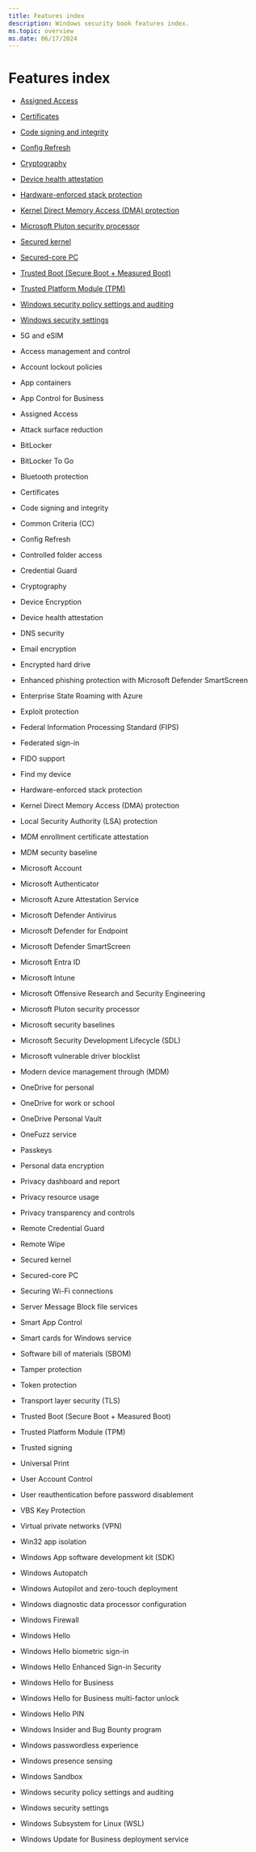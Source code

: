 ```yaml
---
title: Features index
description: Windows security book features index.
ms.topic: overview
ms.date: 06/17/2024
---
```


# Features index

- [Assigned Access](operating-system-security-system-security.md#assigned-access)
- [Certificates](operating-system-security-system-security.md#certificates)
- [Code signing and integrity](operating-system-security-system-security.md#code-signing-and-integrity)
- [Config Refresh](operating-system-security-system-security.md#config-refresh)
- [Cryptography](operating-system-security-system-security.md#cryptography)
- [Device health attestation](operating-system-security-system-security.md#device-health-attestation)
- [Hardware-enforced stack protection](hardware-security-silicon-assisted-security.md#hardware-enforced-stack-protection)
- [Kernel Direct Memory Access (DMA) protection](hardware-security-silicon-assisted-security.md#kernel-direct-memory-access-dma-protection)
- [Microsoft Pluton security processor](hardware-security-hardware-root-of-trust.md#microsoft-pluton-security-processor)
- [Secured kernel](hardware-security-silicon-assisted-security.md#secured-kernel)
- [Secured-core PC](hardware-security-silicon-assisted-security.md#secured-core-pc)
- [Trusted Boot (Secure Boot + Measured Boot)](operating-system-security-system-security.md#trusted-boot-secure-boot--measured-boot)
- [Trusted Platform Module (TPM)](hardware-security-hardware-root-of-trust.md#trusted-platform-module-tpm)
- [Windows security policy settings and auditing](operating-system-security-system-security.md#windows-security-policy-settings-and-auditing)
- [Windows security settings](operating-system-security-system-security.md#windows-security-settings)

- 5G and eSIM
- Access management and control
- Account lockout policies
- App containers
- App Control for Business
- Assigned Access
- Attack surface reduction
- BitLocker
- BitLocker To Go
- Bluetooth protection
- Certificates
- Code signing and integrity
- Common Criteria (CC)
- Config Refresh
- Controlled folder access
- Credential Guard
- Cryptography
- Device Encryption
- Device health attestation
- DNS security
- Email encryption
- Encrypted hard drive
- Enhanced phishing protection with Microsoft Defender SmartScreen
- Enterprise State Roaming with Azure
- Exploit protection
- Federal Information Processing Standard (FIPS)
- Federated sign-in
- FIDO support
- Find my device
- Hardware-enforced stack protection
- Kernel Direct Memory Access (DMA) protection
- Local Security Authority (LSA) protection
- MDM enrollment certificate attestation
- MDM security baseline
- Microsoft Account
- Microsoft Authenticator
- Microsoft Azure Attestation Service
- Microsoft Defender Antivirus
- Microsoft Defender for Endpoint
- Microsoft Defender SmartScreen
- Microsoft Entra ID
- Microsoft Intune
- Microsoft Offensive Research and Security Engineering
- Microsoft Pluton security processor
- Microsoft security baselines
- Microsoft Security Development Lifecycle (SDL)
- Microsoft vulnerable driver blocklist
- Modern device management through (MDM)
- OneDrive for personal
- OneDrive for work or school
- OneDrive Personal Vault
- OneFuzz service
- Passkeys
- Personal data encryption
- Privacy dashboard and report
- Privacy resource usage
- Privacy transparency and controls
- Remote Credential Guard
- Remote Wipe
- Secured kernel
- Secured-core PC
- Securing Wi-Fi connections
- Server Message Block file services
- Smart App Control
- Smart cards for Windows service
- Software bill of materials (SBOM)
- Tamper protection
- Token protection
- Transport layer security (TLS)
- Trusted Boot (Secure Boot + Measured Boot)
- Trusted Platform Module (TPM)
- Trusted signing
- Universal Print
- User Account Control
- User reauthentication before password disablement
- VBS Key Protection
- Virtual private networks (VPN)
- Win32 app isolation
- Windows App software development kit (SDK)
- Windows Autopatch
- Windows Autopilot and zero-touch deployment
- Windows diagnostic data processor configuration
- Windows Firewall
- Windows Hello
- Windows Hello biometric sign-in
- Windows Hello Enhanced Sign-in Security
- Windows Hello for Business
- Windows Hello for Business multi-factor unlock
- Windows Hello PIN
- Windows Insider and Bug Bounty program
- Windows passwordless experience
- Windows presence sensing
- Windows Sandbox
- Windows security policy settings and auditing
- Windows security settings
- Windows Subsystem for Linux (WSL)
- Windows Update for Business deployment service
